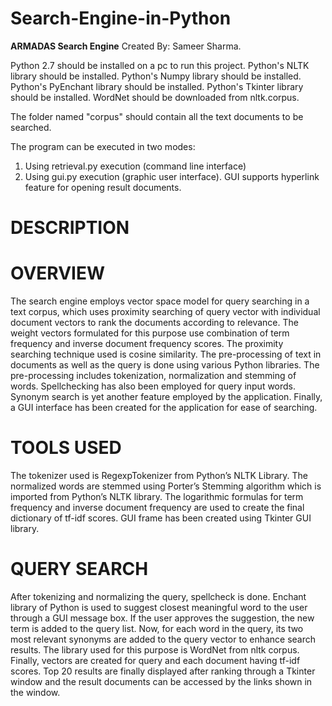 # Search-Engine-in-Python
**ARMADAS Search Engine** Created By: Sameer Sharma.

Python 2.7 should be installed on a pc to run this project.
Python's NLTK library should be installed.
Python's Numpy library should be installed.
Python's PyEnchant library should be installed.
Python's Tkinter library should be installed.
WordNet should be downloaded from nltk.corpus.

The folder named "corpus" should contain all the text documents to be searched.

The program can be executed in two modes:
1. Using retrieval.py execution (command line interface)
2. Using gui.py execution (graphic user interface). GUI supports hyperlink feature for opening result documents.

# DESCRIPTION
# OVERVIEW
The search engine employs vector space model for query searching in a text corpus, which uses proximity searching of query vector with individual document vectors to rank the documents according to relevance. The weight vectors formulated for this purpose use combination of term frequency and inverse document frequency scores. The proximity searching technique used is cosine similarity. The pre-processing of text in documents as well as the query is done using various Python libraries. The pre-processing includes tokenization, normalization and stemming of words. Spellchecking has also been employed for query input words. Synonym search is yet another feature employed by the application. Finally, a GUI interface has been created for the application for ease of searching.

# TOOLS USED
The tokenizer used is RegexpTokenizer from Python’s NLTK Library. The normalized words are stemmed using Porter’s Stemming algorithm which is imported from Python’s NLTK library. The logarithmic formulas for term frequency and inverse document frequency are used to create the final dictionary of tf-idf scores. GUI frame has been created using Tkinter GUI library.

# QUERY SEARCH
After tokenizing and normalizing the query, spellcheck is done. Enchant library of Python is used to suggest closest meaningful word to the user through a GUI message box. If the user approves the suggestion, the new term is added to the query list. Now, for each word in the query, its two most relevant synonyms are added to the query vector to enhance search results. The library used for this purpose is WordNet from nltk corpus. Finally, vectors are created for query and each document having tf-idf scores. Top 20 results are finally displayed after ranking through a Tkinter window and the result documents can be accessed by the links shown in the window.
